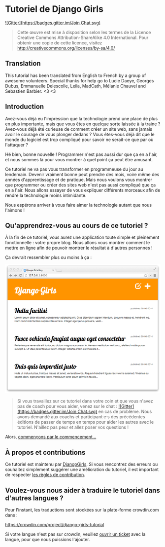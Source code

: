 # Tutoriel de Django Girls

[![Gitter](https://badges.gitter.im/Join Chat.svg)](https://gitter.im/DjangoGirls/tutorial?utm_source=badge&utm_medium=badge&utm_campaign=pr-badge&utm_content=badge)

> Cette œuvre est mise à disposition selon les termes de la Licence Creative Commons Attribution-ShareAlike 4.0 International. Pour obtenir une copie de cette licence, visitez http://creativecommons.org/licenses/by-sa/4.0/

## Translation

This tutorial has been translated from English to French by a group of awesome volunteers. Special thanks for help go to Lucie Daeye, Georges Dubus, Emmanuelle Delescolle, Leila, MadCath, Mélanie Chauvel and Sebastien Barbier. <3 <3

## Introduction

Avez-vous déjà eu l'impression que la technologie prend une place de plus en plus importante, mais que vous êtes en quelque sorte laissée à la traine ? Avez-vous déjà été curieuse de comment créer un site web, sans jamais avoir le courage de vous plonger dedans ? Vous êtes-vous déjà dit que le monde du logiciel est trop compliqué pour savoir ne serait-ce que par où l'attaquer ?

Hé bien, bonne nouvelle ! Programmer n'est pas aussi dur que ça en a l'air, et nous sommes là pour vous montrer à quel point ça peut être amusant.

Ce tutoriel ne va pas vous transformer en programmeuse du jour au lendemain. Devenir vraiment bonne peut prendre des mois, voire même des années d'apprentissage et de pratique. Mais nous voulons vous montrer que programmer ou créer des sites web n'est pas aussi compliqué que ça en a l'air. Nous allons essayer de vous expliquer différents morceaux afin de rendre la technologie moins intimidante.

Nous espérons arriver à vous faire aimer la technologie autant que nous l'aimons !

## Qu'apprendrez-vous au cours de ce tutoriel ?

À la fin de ce tutoriel, vous aurez une application toute simple et pleinement fonctionnelle : votre propre blog. Nous allons vous montrer comment le mettre en ligne afin de pouvoir montrer le résultat à d'autres personnes !

Ça devrait ressembler plus ou moins à ça :

![Figure 0.1][2]

 [2]: images/application.png

> Si vous travaillez sur ce tutoriel dans votre coin et que vous n'avez pas de coach pour vous aider, venez sur le chat : [![Gitter](https://badges.gitter.im/Join Chat.svg)](https://gitter.im/DjangoGirls/tutorial?utm_source=badge&utm_medium=badge&utm_campaign=pr-badge&utm_content=badge) en cas de problème. Nous avons demandé aux coachs et participant·e·s des précédentes éditions de passer de temps en temps pour aider les autres avec le tutoriel. N'aillez pas peur et allez poser vos questions !

Alors, [commençons par le commencement...][3]

 [3]: how_the_internet_works/README.md

## À propos et contributions

Ce tutoriel est maintenu par [DjangoGirls][4]. Si vous rencontrez des erreurs ou souhaitez simplement suggérer une amélioration du tutoriel, il est important de respecter [les règles de contribution][5].

 [4]: http://djangogirls.org/
 [5]: https://github.com/DjangoGirls/tutorial/blob/master/README.md

## Voulez-vous nous aider à traduire le tutoriel dans d'autres langues ?

Pour l'instant, les traductions sont stockées sur la plate-forme crowdin.com dans :

https://crowdin.com/project/django-girls-tutorial

Si votre langue n'est pas sur crowdin, veuillez [ouvrir un ticket][6] avec la langue, pour que nous puissions l'ajouter.

 [6]: https://github.com/DjangoGirls/tutorial/issues/new